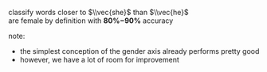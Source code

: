 classify words closer to $\\vec{she}$ than $\\vec{he}$<br/>are female by definition with **80%$-$90%** accuracy

note:
- the simplest conception of the gender axis already performs pretty good
- however, we have a lot of room for improvement
